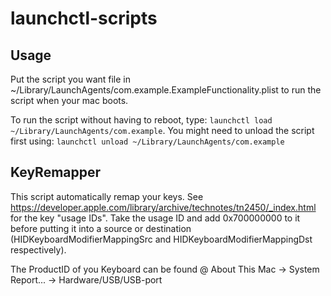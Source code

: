 # launchctl-scripts
## Usage
Put the script you want file in ~/Library/LaunchAgents/com.example.ExampleFunctionality.plist to run the script when your mac boots.

To run the script without having to reboot, type: `launchctl load ~/Library/LaunchAgents/com.example`. You might need to unload the script first using: `launchctl unload ~/Library/LaunchAgents/com.example`
## KeyRemapper
This script automatically remap your keys. See https://developer.apple.com/library/archive/technotes/tn2450/_index.html for the key "usage IDs". Take the usage ID and add 0x700000000 to it before putting it into a source or destination (HIDKeyboardModifierMappingSrc and HIDKeyboardModifierMappingDst respectively).

The ProductID of you Keyboard can be found @ About This Mac -> System Report... -> Hardware/USB/USB-port

